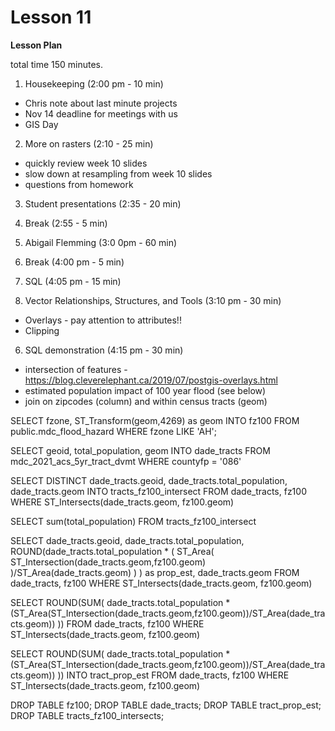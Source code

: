 Lesson 11
========

**Lesson Plan**  

total time 150 minutes. 

1.   Housekeeping (2:00 pm - 10 min)  
   -   Chris note about last minute projects
   -   Nov 14 deadline for meetings with us
   -   GIS Day

2.   More on rasters (2:10 - 25 min)
   -   quickly review week 10 slides
   -   slow down at resampling from week 10 slides
   -   questions from homework

3.   Student presentations (2:35 - 20 min)

4.   Break (2:55 - 5 min)

2.   Abigail Flemming (3:0 0pm - 60 min)

3.   Break (4:00 pm - 5 min)

5.   SQL (4:05 pm - 15 min)

4.   Vector Relationships, Structures, and Tools (3:10 pm - 30 min)
   -   Overlays
      - pay attention to attributes!!
   -   Clipping

6.   SQL demonstration (4:15 pm - 30 min)
   -   intersection of features
      -   https://blog.cleverelephant.ca/2019/07/postgis-overlays.html
   -   estimated population impact of 100 year flood (see below)
   -   join on zipcodes (column) and within census tracts (geom)


SELECT fzone, ST_Transform(geom,4269) as geom 
INTO fz100 
FROM public.mdc_flood_hazard 
WHERE fzone LIKE 'AH';

SELECT geoid, total_population, geom 
INTO dade_tracts 
FROM mdc_2021_acs_5yr_tract_dvmt 
WHERE countyfp = '086'

SELECT DISTINCT dade_tracts.geoid, dade_tracts.total_population, dade_tracts.geom
INTO tracts_fz100_intersect
FROM dade_tracts, fz100
WHERE ST_Intersects(dade_tracts.geom, fz100.geom)

SELECT sum(total_population) 
FROM tracts_fz100_intersect

SELECT
   dade_tracts.geoid,
   dade_tracts.total_population, 
   ROUND(dade_tracts.total_population * (
         ST_Area(
            ST_Intersection(dade_tracts.geom,fz100.geom)
         )/ST_Area(dade_tracts.geom)
      )
   ) as prop_est, 
   dade_tracts.geom 
FROM dade_tracts, fz100
WHERE ST_Intersects(dade_tracts.geom, fz100.geom)

SELECT ROUND(SUM( 
   dade_tracts.total_population * (ST_Area(ST_Intersection(dade_tracts.geom,fz100.geom))/ST_Area(dade_tracts.geom)) 
))
FROM dade_tracts, fz100
WHERE ST_Intersects(dade_tracts.geom, fz100.geom)

SELECT ROUND(SUM( 
   dade_tracts.total_population * (ST_Area(ST_Intersection(dade_tracts.geom,fz100.geom))/ST_Area(dade_tracts.geom)) 
))
INTO tract_prop_est
FROM dade_tracts, fz100
WHERE ST_Intersects(dade_tracts.geom, fz100.geom)

DROP TABLE fz100;
DROP TABLE dade_tracts;
DROP TABLE tract_prop_est;
DROP TABLE tracts_fz100_intersects;


